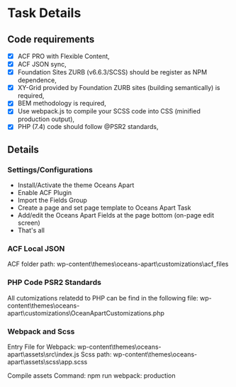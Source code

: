 # Task Details

## Code requirements
- [x] ACF PRO with Flexible Content,
- [x] ACF JSON sync,
- [x] Foundation Sites ZURB (v6.6.3/SCSS) should be register as NPM dependence,
- [x] XY-Grid provided by Foundation ZURB sites (building semantically) is required,
- [x] BEM methodology is required,
- [x] Use webpack.js to compile your SCSS code into CSS (minified production output),
- [x] PHP (7.4) code should follow @PSR2 standards, 

## Details

### Settings/Configurations
- Install/Activate the theme Oceans Apart
- Enable ACF Plugin 
- Import the Fields Group 
- Create a page and set page template to Oceans Apart Task
- Add/edit the Oceans Apart Fields at the page bottom (on-page edit screen) 
- That's all

### ACF Local JSON
ACF folder path: wp-content\themes\oceans-apart\customizations\acf_files

### PHP Code PSR2 Standards
All cutomizations relatedd to PHP can be find in the following file: wp-content\themes\oceans-apart\customizations\OceanApartCustomizations.php

### Webpack and Scss
Entry File for Webpack: wp-content\themes\oceans-apart\assets\src\index.js
Scss path: wp-content\themes\oceans-apart\assets\scss\app.scss

Compile assets Command: npm run webpack: production